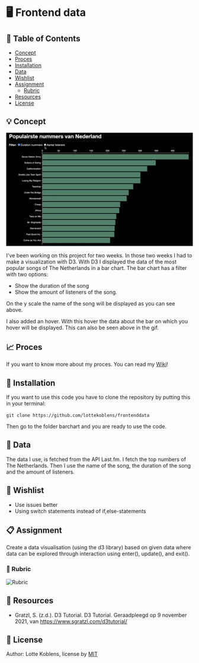 # :desktop_computer: Frontend data

## :bookmark_tabs:	 Table of Contents

* [Concept](https://github.com/lottekoblens/frontenddata#bulb-concept)
* [Proces](https://github.com/lottekoblens/frontenddata#chart_with_upwards_trend-proces)
* [Installation](https://github.com/lottekoblens/frontenddata/blob/master/README.md#wrench-installation)
* [Data](https://github.com/lottekoblens/frontenddata/blob/master/README.md#file_folder-data)
* [Wishlist](https://github.com/lottekoblens/frontenddata/blob/master/README.md#pencil-wishlist)
* [Assignment](https://github.com/lottekoblens/frontenddata/blob/master/README.md#clipboard-assignment)
  * [Rubric](https://github.com/lottekoblens/frontenddata/blob/master/README.md#page_facing_up-rubric)
* [Resources](https://github.com/lottekoblens/frontenddata/blob/master/README.md#mag_right-resources)
* [License](https://github.com/lottekoblens/frontenddata/blob/master/README.md#page_with_curl-license)

## :bulb: Concept

![Concept](https://github.com/lottekoblens/frontenddata/blob/master/concept.gif)

I've been working on this project for two weeks. In those two weeks I had to make a visualization with D3. With D3 I displayed the data of the most popular songs of The Netherlands in a bar chart. The bar chart has a filter with two options:

* Show the duration of the song
* Show the amount of listeners of the song.

On the y scale the name of the song will be displayed as you can see above. 

I also added an hover. With this hover the data about the bar on which you hover will be displayed. This can also be seen above in the gif.

## :chart_with_upwards_trend: Proces

If you want to know more about my proces. You can read my [Wiki](https://github.com/lottekoblens/frontenddata/wiki)!

## :wrench: Installation

If you want to use this code you have to clone the repository by putting this in your terminal: 

``` git clone https://github.com/lottekoblens/frontenddata ```

Then go to the folder barchart and you are ready to use the code.

## :file_folder:	 Data

The data I use, is fetched from the API Last.fm. I fetch the top numbers of The Netherlands. Then I use the name of the song, the duration of the song and the amount of listeners.


## :pencil: Wishlist

* Use issues better
* Using switch statements instead of if,else-statements

## :clipboard: Assignment

Create a data visualisation (using the d3 library) based on given data where data can be explored through interaction using enter(), update(), and exit().

### :page_facing_up: Rubric

![Rubric](./rubric.png)

## :mag_right: Resources

* Gratzl, S. (z.d.). D3 Tutorial. D3 Tutorial. Geraadpleegd op 9 november 2021, van https://www.sgratzl.com/d3tutorial/

## :page_with_curl: License

Author: Lotte Koblens, license by [MIT](https://github.com/lottekoblens/frontenddata/blob/master/LICENSE)
